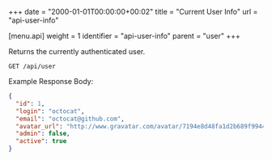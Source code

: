 +++
date = "2000-01-01T00:00:00+00:02"
title = "Current User Info"
url = "api-user-info"

[menu.api]
  weight = 1
  identifier = "api-user-info"
  parent = "user"
+++

Returns the currently authenticated user.

```text
GET /api/user
```

Example Response Body:

```json
{
  "id": 1,
  "login": "octocat",
  "email": "octocat@github.com",
  "avatar_url": "http://www.gravatar.com/avatar/7194e8d48fa1d2b689f99443b767316c",
  "admin": false,
  "active": true
}
```
